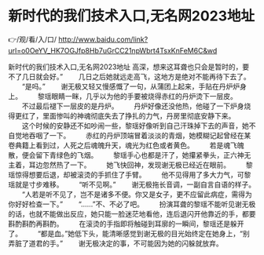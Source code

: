 # 新时代的我们技术入口,无名网2023地址

👉/观/看/入/口/ http://www.baidu.com/link?url=o0OeYV_HK7OGJfp8Hb7uGrCC21npWbrt4TsxKnFeM6C&wd

新时代的我们技术入口,无名网2023地址
高深，想来这耳聋也只会是暂时的，要不了几日就会好。”
　　几日之后她就远走高飞，这地方是绝对不能再待下去了。
　　“是吗。”
　　谢无极又轻又慢感慨了一句，从蒲团上起来，手贴在丹炉炉身上。
　　黎瑶眼睛一眯，几乎以为他的手要被烧得赤红的丹炉烫下一层皮。
　　不过最后褪下一层皮的是丹炉。
　　丹炉好像还没他热，他碰了一下炉身烧得更红了，里面惨叫的神魂彻底失去了挣扎的力气，丹房里彻底安静下来。
　　这个时候的安静还不如吵闹一些，黎瑶好像听到自己汗珠掉下去的声音，她不自觉地吞咽了一下。
　　赤红的丹炉顶端冒着淡淡的青烟，她模糊记起曾经在某卷典籍上看到过，人死之后魂魄升天，魂光为红色或者黄色。
　　若是魂飞魄散，便会留下青绿色的飞烟。
　　黎瑶手心也都是汗了，她攥紧拳头，正六神无主着，耳边忽然热了一下。
　　她飞快回神，发现谢无极已经近在眼前。
　　黎瑶惊得想要后退，却被滚烫的手抓住了手臂。
　　他不见得用了多大力气，可黎瑶就是寸步难移。
　　“听不见啊。”
　　谢无极拖长音调，一副自言自语的样子。
　　“人若是听不见了，岂不是诸多不便。你又是女子，更不应留此病症，需得为你好好检查一下。”
　　“……”不、不必了吧。
　　扮演耳聋的黎瑶不能听见谢无极的话，也就不能做出反应，她只能一脸迷茫地看他，连后退闪开他靠近的手，都要斟酌斟酌再斟酌。
　　在滚烫的手指即将触碰到耳廓的一瞬间，黎瑶还是躲开了。
　　“都是血。”她低下头，能清晰感觉到谢无极的目光始终定在她身上，“别弄脏了道君的手。”
　　谢无极决定的事，不可能因为她的闪躲就放弃。
